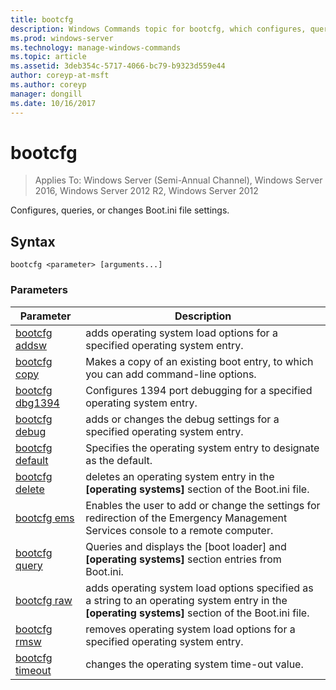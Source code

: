 ```yaml
---
title: bootcfg
description: Windows Commands topic for bootcfg, which configures, queries, or changes Boot.ini file settings.
ms.prod: windows-server
ms.technology: manage-windows-commands
ms.topic: article
ms.assetid: 3deb354c-5717-4066-bc79-b9323d559e44
author: coreyp-at-msft
ms.author: coreyp
manager: dongill
ms.date: 10/16/2017
---
```


# bootcfg

>Applies To: Windows Server (Semi-Annual Channel), Windows Server 2016, Windows Server 2012 R2, Windows Server 2012

Configures, queries, or changes Boot.ini file settings.

## Syntax

```  
bootcfg <parameter> [arguments...]  
```

### Parameters

|Parameter|Description|  
|-------|--------|  
|[bootcfg addsw](bootcfg-addsw.md)|adds operating system load options for a specified operating system entry.|  
|[bootcfg copy](bootcfg-copy.md)|Makes a copy of an existing boot entry, to which you can add command-line options.|  
|[bootcfg dbg1394](bootcfg-dbg1394.md)|Configures 1394 port debugging for a specified operating system entry.|  
|[bootcfg debug](bootcfg-debug.md)|adds or changes the debug settings for a specified operating system entry.|  
|[bootcfg default](bootcfg-default.md)|Specifies the operating system entry to designate as the default.|  
|[bootcfg delete](bootcfg-delete.md)|deletes an operating system entry in the **[operating systems]** section of the Boot.ini file.|  
|[bootcfg ems](bootcfg-ems.md)|Enables the user to add or change the settings for redirection of the Emergency Management Services console to a remote computer.|  
|[bootcfg query](bootcfg-query.md)|Queries and displays the [boot loader] and **[operating systems]** section entries from Boot.ini.|  
|[bootcfg raw](bootcfg-raw.md)|adds operating system load options specified as a string to an operating system entry in the **[operating systems]** section of the Boot.ini file.|  
|[bootcfg rmsw](bootcfg-rmsw.md)|removes operating system load options for a specified operating system entry.|  
|[bootcfg timeout](bootcfg-timeout.md)|changes the operating system time-out value.|  

